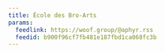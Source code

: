 ```yaml
---
title: École des Bro-Arts
params:
  feedlink: https://woof.group/@aphyr.rss
  feedid: b900f96cf7fb481e187fbd1ca068fc3b
---
```

